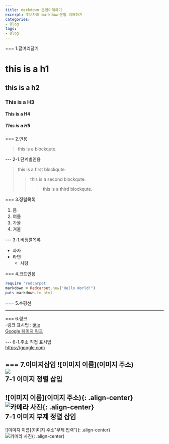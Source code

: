 ```yaml
---
title: markdown 문법이해하기
excerpt: 초보자의 markdown문법 이해하기
categories: 
- Blog
tags:
- Blog
---
```

=== 1.글머리달기
# this is a h1
## this is a h2
### This is a H3
#### This is a H4
##### This is a H5

=== 2.인용
> this is a blockqute.

--- 2-1.단계별인용
> this is a first blockqute.
>> this is a second blockqute.
>>> this is a third blockqute.

=== 3.정렬목록  
1. 봄
2. 여름
3. 가을
4. 겨울

--- 3-1.비정렬목록
* 과자
* 라면
    * 사탕

=== 4.코드인용
```ruby
require 'redcarpet'
markdown = Redcarpet.new("Hello World!")
puts markdown.to_html
```

=== 5.수평선  
*****

=== 6.링크  
-링크 표시법 : [title](link)  
[Google 페이지 링크](https://google.com)

--- 6-1.주소 직접 표시법  
<https://google.com>

=== 7.이미지삽입
![이미지 이름](이미지 주소)  
![](https://devinlife.com/assets/images/bio-photo-keyboard-small.jpg)  
7-1 이미지 정렬 삽입  
---  
![이미지 이름](이미지 주소){: .align-center}  
![카메라 사진](https://devinlife.com/assets/images/bio-photo-keyboard-small.jpg){: .align-center}  
7-1 이미지 부제 정렬 삽입  
---
![이미지 이름](이미지 주소"부제 입력"){: .align-center}  
![카메라 사진](https://devinlife.com/assets/images/bio-photo-keyboard-small.jpg "내 키보드 사전"){: .align-center}
